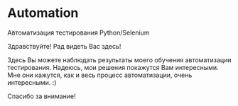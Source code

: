# Automation
Автоматизация тестирования Python/Selenium

Здравствуйте! Рад видеть Вас здесь!

Здесь Вы можете наблюдать результаты моего обучения автоматизации тестирования.
Надеюсь, мои решения покажутся Вам интересными. 
Мне они кажутся, как и весь процесс автоматизации, очень интересными. :)

Спасибо за внимание!
